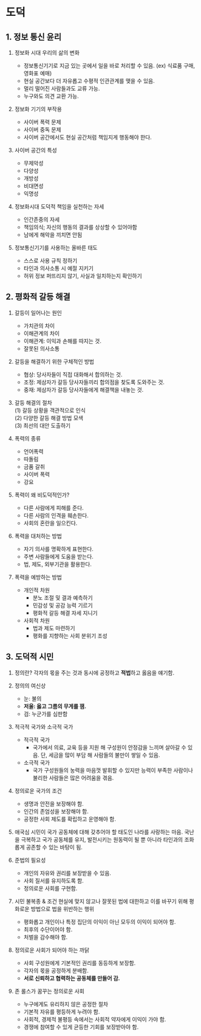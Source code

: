# 도덕
## 1. 정보 통신 윤리
1. 정보화 시대 우리의 삶의 변화
    - 정보통신기기로 지금 있는 곳에서 일을 바로 처리할 수 있음. (ex) 식료품 구매, 영화표 예매)
    - 현실 공간보다 더 자유롭고 수평적 인관관계를 맺을 수 있음.
    - 멀리 떨어진 사람들과도 교류 가능.
    - 누구와도 의견 교환 가능.

2. 정보화 기기의 부작용
    - 사이버 폭력 문제
    - 사이버 중독 문제
    * 사이버 공간에서도 현실 공간처럼 책임지게 행동해야 한다.

3. 사이버 공간의 특성
    - 무제악성
    - 다양성
    - 개방성
    - 비대면성
    - 익명성

4. 정보화시대 도덕적 책임을 실천하는 자세
    - 인간존중의 자세
    - 책임의식; 자신의 행동의 결과를 상상할 수 있어야함
    - 남에게 해악을 끼치면 안됨

5. 정보통신기기를 사용하는 올바른 태도
    - 스스로 사용 규칙 정하기
    - 타인과 의사소통 시 예절 지키기
    - 허위 정보 퍼뜨리지 않기, 사실과 일치하는지 확인하기

## 2. 평화적 갈등 해결
1. 갈등이 일어나는 원인
    - 가치관의 차이
    - 이해관계의 차이
    * 이해관계: 이익과 손해를 따지는 것.
    - 잘못된 의사소통 

2. 갈등을 해결하기 위한 구체적인 방법 
    - 협상: 당사자들이 직접 대화해서 합의하는 것.
    - 조정: 제삼자가 갈등 당사자들끼리 합의점을 찾도록 도와주는 것.
    - 중재: 제삼자가 갈등 당사자들에게 해결책을 내놓는 것.

3. 갈등 해결의 절차   
    (1) 갈등 상황을 객관적으로 인식   
    (2) 다양한 갈등 해결 방법 모색   
    (3) 최선의 대안 도출하기   

4. 폭력의 종류
    - 언어폭력
    - 따돌림 
    - 금품 갈취
    - 사이버 폭력
    - 강요

5. 폭력이 왜 비도덕적인가?
    - 다른 사람에게 피해를 준다.
    - 다른 사람의 인격을 훼손한다.
    - 사회의 혼란을 일으킨다.

6. 폭력을 대처하는 방법
    - 자기 의사를 명확하게 표현한다.
    - 주변 사람들에게 도움을 받는다.
    - 법, 제도, 외부기관을 활용한다.

7. 폭력을 예방하는 방법
    - 개인적 차원
        + 분노 조절 및 결과 예측하기
        + 민감성 및 공감 능력 기르기
        + 평화적 갈등 해결 자세 지니기
    - 사회적 차원
        + 법과 제도 마련하기
        + 평화를 지향하는 사회 분위기 조성

## 3. 도덕적 시민
1. 정의란?
각자의 몫을 주는 것과 동시에 공정하고 **적법**하고 옳음을 얘기함.

2. 정의의 여신상
    - 눈: 불의
    - **__저울: 옳고 그름의 무게를 잼.__**
    - 검: 누군가를 심판함

3. 적극적 국가와 소극적 국가
    - 적극적 국가
        + 국가에서 의료, 교육 등을 지원 해 구성원이 안정감을 느끼며 살아갈 수 있음. 단, 세금을 많이 부담 해 사람들의 불만이 쌓일 수 있음.
    - 소극적 국가
        + 국가 구성원들의 눙력을 마음껏 발휘할 수 있지만 능력이 부족한 사람이나 불리한 사람들은 많은 어려움을 겪음.

4. 정의로운 국가의 조건 
    - 생명과 안전을 보장해야 함.
    - 인간의 존엄성을 보장해야 함.
    - 공정한 사회 제도를 확립하고 운영해야 함.

5. 애국심
시민이 국가 공동체에 대해 갖추어야 할 태도인 나라를 사랑하는 마음. 국난을 극복하고 국가 공동체를 유지, 발전시키는 원동력이 될 뿐 아니라 타인과의 조화롭게 공존할 수 있는 바탕이 됨.

6. 준법의 필요성
    - 개인의 자유와 권리를 보장받을 수 있음.
    - 사회 질서를 유지하도록 함.
    - 정의로운 사회를 구현함.

7. 시민 불복종 & 조건 
현실에 맞지 않고나 잘못된 법에 대한하고 이를 바꾸기 위해 평화로운 방법으로 법을 위반하는 행위    
    - 평화롭고 개인이나 특정 집단의 이익이 아닌 모두의 이익이 되어야 함.
    - 최후의 수단이어야 함.
    - 처벌을 감수해야 함.

8. 정의로운 사회가 되어야 하는 까닭
    - 사회 구성원에게 기본적인 권리를 동등하게 보장함.
    - 각자의 몫을 공정하게 분배함.
    - **__서로 신뢰하고 협력하는 공동체를 만들어 감.__**

9. 존 롤스가 꿈꾸는 정의로운 사회
    - 누구에게도 유리하지 않은 공정한 절차
    - 기본적 자유를 평등하게 누려야 함.
    - 사회적, 경제적 불평등 속에서는 사회적 약자에게 이익이 가야 함.
    - 경쟁에 참여할 수 있게 균등한 기회를 보장받아야 함.